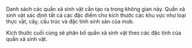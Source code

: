 Danh sách các quần xã sinh vật cần tạo ra trong không gian này. Quần xã sinh vật xác định tất cả các đặc điểm cho kích thước
các khu vực như loại thực vật, cây, cấu trúc và đặc tính sinh sản của mob.

Kích thước cuối cùng sẽ phân bố quần xã sinh vật theo các đặc tính của quần xã sinh vật.